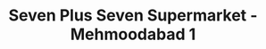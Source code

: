 ---
title: "Seven Plus Seven Supermarket - Mehmoodabad 1"
url: /karachi/seven-plus-seven-supermarket-mehmoodabad-1/
shop: supermarket
---